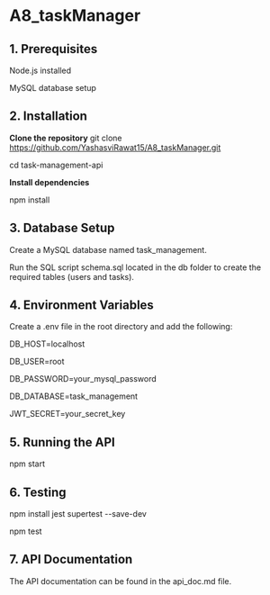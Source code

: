 # A8_taskManager

## 1. Prerequisites

Node.js installed  

MySQL database setup

## 2. Installation
**Clone the repository**
git clone https://github.com/YashasviRawat15/A8_taskManager.git  

cd task-management-api

**Install dependencies**  

npm install

## 3. Database Setup

Create a MySQL database named task_management.  

Run the SQL script schema.sql located in the db folder to create the required tables (users and tasks).

## 4. Environment Variables

Create a .env file in the root directory and add the following:  

DB_HOST=localhost  

DB_USER=root  

DB_PASSWORD=your_mysql_password  

DB_DATABASE=task_management  

JWT_SECRET=your_secret_key

## 5. Running the API

npm start

## 6. Testing
npm install jest supertest --save-dev  

npm test

## 7. API Documentation

The API documentation can be found in the api_doc.md file.

